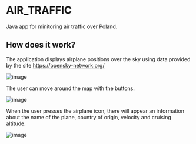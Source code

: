 # AIR_TRAFFIC
Java app for minitoring air traffic over Poland.

## How does it work?

The application displays airplane positions over the sky using data provided by the site https://opensky-network.org/

![image](https://user-images.githubusercontent.com/100797029/229863891-62220233-abdd-4f2a-82e0-a4f8e79005ec.png)



The user can move around the map with the buttons.

![image](https://user-images.githubusercontent.com/100797029/229865870-34fb9e12-f68f-4622-a838-192439d4d450.png)



When the user presses the airplane icon, there will appear an information about the name of the plane, country of origin, velocity and cruising altitude.

![image](https://user-images.githubusercontent.com/100797029/229867862-4a0fc6da-f358-478c-8ab7-eaaecf7cca32.png)


